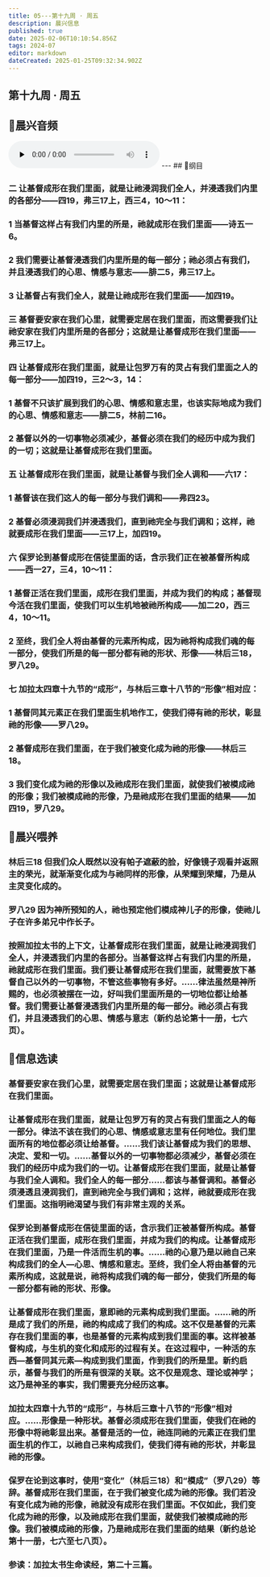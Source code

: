 ```yaml
---
title: 05---第十九周 · 周五
description: 晨兴信息
published: true
date: 2025-02-06T10:10:54.856Z
tags: 2024-07
editor: markdown
dateCreated: 2025-01-25T09:32:34.902Z
---
```


## 第十九周 · 周五

## 🎵晨兴音频
<audio id="audio" controls="" preload="none">
      <source id="mp3" src="/2024-07/week19/week19day5.mp3">
</audio>
---
## 📖纲目

### 二	让基督成形在我们里面，就是让祂浸润我们全人，并浸透我们内里的各部分——四19，弗三17上，西三4，10～11：

### 1	当基督这样占有我们内里的所是，祂就成形在我们里面——诗五一6。

### 2	我们需要让基督浸透我们内里所是的每一部分；祂必须占有我们，并且浸透我们的心思、情感与意志——腓二5，弗三17上。

### 3	让基督占有我们全人，就是让祂成形在我们里面——加四19。

### 三	基督要安家在我们心里，就需要定居在我们里面，而这需要我们让祂安家在我们内里所是的各部分；这就是让基督成形在我们里面——弗三17上。

### 四	让基督成形在我们里面，就是让包罗万有的灵占有我们里面之人的每一部分——加四19，三2～3，14：

### 1	基督不只该扩展到我们的心思、情感和意志里，也该实际地成为我们的心思、情感和意志——腓二5，林前二16。

### 2	基督以外的一切事物必须减少，基督必须在我们的经历中成为我们的一切；这就是让基督成形在我们里面。

### 五	让基督成形在我们里面，就是让基督与我们全人调和——六17：

### 1	基督该在我们这人的每一部分与我们调和——弗四23。

### 2	基督必须浸润我们并浸透我们，直到祂完全与我们调和；这样，祂就要成形在我们里面——三17上，加四19。

### 六	保罗论到基督成形在信徒里面的话，含示我们正在被基督所构成——西一27，三4，10～11：

### 1	基督正活在我们里面，成形在我们里面，并成为我们的构成；基督现今活在我们里面，使我们可以生机地被祂所构成——加二20，西三4，10～11。

### 2	至终，我们全人将由基督的元素所构成，因为祂将构成我们魂的每一部分，使我们所是的每一部分都有祂的形状、形像——林后三18，罗八29。

### 七	加拉太四章十九节的“成形”，与林后三章十八节的“形像”相对应：

### 1	基督同其元素正在我们里面生机地作工，使我们得有祂的形状，彰显祂的形像——罗八29。

### 2	基督成形在我们里面，在于我们被变化成为祂的形像——林后三18。

### 3	我们变化成为祂的形像以及祂成形在我们里面，就使我们被模成祂的形像；我们被模成祂的形像，乃是祂成形在我们里面的结果——加四19，罗八29。

## 📖晨兴喂养

### **林后三18**    **但我们众人既然以没有帕子遮蔽的脸，好像镜子观看并返照主的荣光，就渐渐变化成为与祂同样的形像，从荣耀到荣耀，乃是从主灵变化成的。**

### **罗八29**    **因为神所预知的人，祂也预定他们模成神儿子的形像，使祂儿子在许多弟兄中作长子。**

### 按照加拉太书的上下文，让基督成形在我们里面，就是让祂浸润我们全人，并浸透我们内里的各部分。当基督这样占有我们内里的所是，祂就成形在我们里面。我们要让基督成形在我们里面，就需要放下基督自己以外的一切事物，不管这些事物有多好。……律法虽然是神所赐的，也必须被摆在一边，好叫我们里面所是的一切地位都让给基督。我们需要让基督浸透我们内里所是的每一部分。祂必须占有我们，并且浸透我们的心思、情感与意志（新约总论第十一册，七六页）。

## 📖信息选读

### 基督要安家在我们心里，就需要定居在我们里面；这就是让基督成形在我们里面。

### 让基督成形在我们里面，就是让包罗万有的灵占有我们里面之人的每一部分。律法不该在我们的心思、情感或意志里有任何地位。我们里面所有的地位都必须让给基督。……我们该让基督成为我们的思想、决定、爱和一切。……基督以外的一切事物都必须减少，基督必须在我们的经历中成为我们的一切。让基督成形在我们里面，就是让基督与我们全人调和。我们全人的每一部分……都该与基督调和。基督必须浸透且浸润我们，直到祂完全与我们调和；这样，祂就要成形在我们里面。这指明祂渴望与我们有非常主观的关系。

### 保罗论到基督成形在信徒里面的话，含示我们正被基督所构成。基督正活在我们里面，成形在我们里面，并成为我们的构成。让基督成形在我们里面，乃是一件活而生机的事。……祂的心意乃是以祂自己来构成我们的全人—心思、情感和意志。至终，我们全人将由基督的元素所构成，这就是说，祂将构成我们魂的每一部分，使我们所是的每一部分都有祂的形状、形像。

### 让基督成形在我们里面，意即祂的元素构成到我们里面。……祂的所是成了我们的所是，祂的构成成了我们的构成。这不仅是基督的元素存在我们里面的事，也是基督的元素构成到我们里面的事。这样被基督构成，与生机的变化和成形的过程有关。在这过程中，一种活的东西—基督同其元素—构成到我们里面，作到我们的所是里。新约启示，基督与我们的所是有很深的关联。这不仅是观念、理论或神学；这乃是神圣的事实，我们需要充分经历这事。

### 加拉太四章十九节的“成形”，与林后三章十八节的“形像”相对应。……形像是一种形状。基督必须成形在我们里面，使我们在祂的形像中将祂彰显出来。基督是活的一位，祂连同祂的元素正在我们里面生机的作工，以祂自己来构成我们，使我们得有祂的形状，并彰显祂的形像。

### 保罗在论到这事时，使用“变化”（林后三18）和“模成”（罗八29）等辞。基督成形在我们里面，在于我们被变化成为祂的形像。我们若没有变化成为祂的形像，祂就没有成形在我们里面。不仅如此，我们变化成为祂的形像，以及祂成形在我们里面，就使我们被模成祂的形像。我们被模成祂的形像，乃是祂成形在我们里面的结果（新约总论第十一册，七六至七八页）。

### 参读：加拉太书生命读经，第二十三篇。

<!-- Google tag (gtag.js) -->
<script async src="https://www.googletagmanager.com/gtag/js?id=G-1P8709Z16T"></script>
<script>
  window.dataLayer = window.dataLayer || [];
  function gtag(){dataLayer.push(arguments);}
  gtag('js', new Date());

  gtag('config', 'G-1P8709Z16T');
</script>